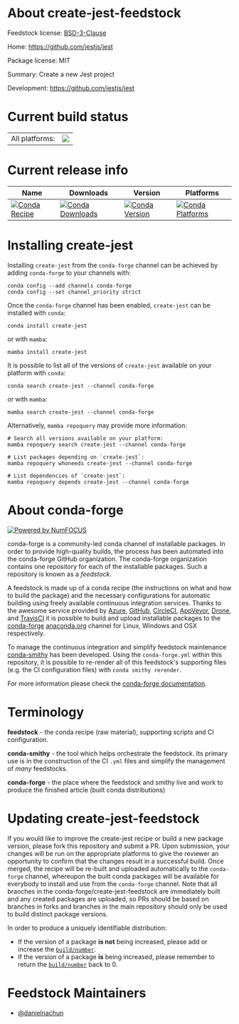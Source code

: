 About create-jest-feedstock
===========================

Feedstock license: [BSD-3-Clause](https://github.com/conda-forge/create-jest-feedstock/blob/main/LICENSE.txt)

Home: https://github.com/jestjs/jest

Package license: MIT

Summary: Create a new Jest project

Development: https://github.com/jestjs/jest

Current build status
====================


<table><tr><td>All platforms:</td>
    <td>
      <a href="https://dev.azure.com/conda-forge/feedstock-builds/_build/latest?definitionId=24271&branchName=main">
        <img src="https://dev.azure.com/conda-forge/feedstock-builds/_apis/build/status/create-jest-feedstock?branchName=main">
      </a>
    </td>
  </tr>
</table>

Current release info
====================

| Name | Downloads | Version | Platforms |
| --- | --- | --- | --- |
| [![Conda Recipe](https://img.shields.io/badge/recipe-create--jest-green.svg)](https://anaconda.org/conda-forge/create-jest) | [![Conda Downloads](https://img.shields.io/conda/dn/conda-forge/create-jest.svg)](https://anaconda.org/conda-forge/create-jest) | [![Conda Version](https://img.shields.io/conda/vn/conda-forge/create-jest.svg)](https://anaconda.org/conda-forge/create-jest) | [![Conda Platforms](https://img.shields.io/conda/pn/conda-forge/create-jest.svg)](https://anaconda.org/conda-forge/create-jest) |

Installing create-jest
======================

Installing `create-jest` from the `conda-forge` channel can be achieved by adding `conda-forge` to your channels with:

```
conda config --add channels conda-forge
conda config --set channel_priority strict
```

Once the `conda-forge` channel has been enabled, `create-jest` can be installed with `conda`:

```
conda install create-jest
```

or with `mamba`:

```
mamba install create-jest
```

It is possible to list all of the versions of `create-jest` available on your platform with `conda`:

```
conda search create-jest --channel conda-forge
```

or with `mamba`:

```
mamba search create-jest --channel conda-forge
```

Alternatively, `mamba repoquery` may provide more information:

```
# Search all versions available on your platform:
mamba repoquery search create-jest --channel conda-forge

# List packages depending on `create-jest`:
mamba repoquery whoneeds create-jest --channel conda-forge

# List dependencies of `create-jest`:
mamba repoquery depends create-jest --channel conda-forge
```


About conda-forge
=================

[![Powered by
NumFOCUS](https://img.shields.io/badge/powered%20by-NumFOCUS-orange.svg?style=flat&colorA=E1523D&colorB=007D8A)](https://numfocus.org)

conda-forge is a community-led conda channel of installable packages.
In order to provide high-quality builds, the process has been automated into the
conda-forge GitHub organization. The conda-forge organization contains one repository
for each of the installable packages. Such a repository is known as a *feedstock*.

A feedstock is made up of a conda recipe (the instructions on what and how to build
the package) and the necessary configurations for automatic building using freely
available continuous integration services. Thanks to the awesome service provided by
[Azure](https://azure.microsoft.com/en-us/services/devops/), [GitHub](https://github.com/),
[CircleCI](https://circleci.com/), [AppVeyor](https://www.appveyor.com/),
[Drone](https://cloud.drone.io/welcome), and [TravisCI](https://travis-ci.com/)
it is possible to build and upload installable packages to the
[conda-forge](https://anaconda.org/conda-forge) [anaconda.org](https://anaconda.org/)
channel for Linux, Windows and OSX respectively.

To manage the continuous integration and simplify feedstock maintenance
[conda-smithy](https://github.com/conda-forge/conda-smithy) has been developed.
Using the ``conda-forge.yml`` within this repository, it is possible to re-render all of
this feedstock's supporting files (e.g. the CI configuration files) with ``conda smithy rerender``.

For more information please check the [conda-forge documentation](https://conda-forge.org/docs/).

Terminology
===========

**feedstock** - the conda recipe (raw material), supporting scripts and CI configuration.

**conda-smithy** - the tool which helps orchestrate the feedstock.
                   Its primary use is in the construction of the CI ``.yml`` files
                   and simplify the management of *many* feedstocks.

**conda-forge** - the place where the feedstock and smithy live and work to
                  produce the finished article (built conda distributions)


Updating create-jest-feedstock
==============================

If you would like to improve the create-jest recipe or build a new
package version, please fork this repository and submit a PR. Upon submission,
your changes will be run on the appropriate platforms to give the reviewer an
opportunity to confirm that the changes result in a successful build. Once
merged, the recipe will be re-built and uploaded automatically to the
`conda-forge` channel, whereupon the built conda packages will be available for
everybody to install and use from the `conda-forge` channel.
Note that all branches in the conda-forge/create-jest-feedstock are
immediately built and any created packages are uploaded, so PRs should be based
on branches in forks and branches in the main repository should only be used to
build distinct package versions.

In order to produce a uniquely identifiable distribution:
 * If the version of a package **is not** being increased, please add or increase
   the [``build/number``](https://docs.conda.io/projects/conda-build/en/latest/resources/define-metadata.html#build-number-and-string).
 * If the version of a package **is** being increased, please remember to return
   the [``build/number``](https://docs.conda.io/projects/conda-build/en/latest/resources/define-metadata.html#build-number-and-string)
   back to 0.

Feedstock Maintainers
=====================

* [@danielnachun](https://github.com/danielnachun/)

